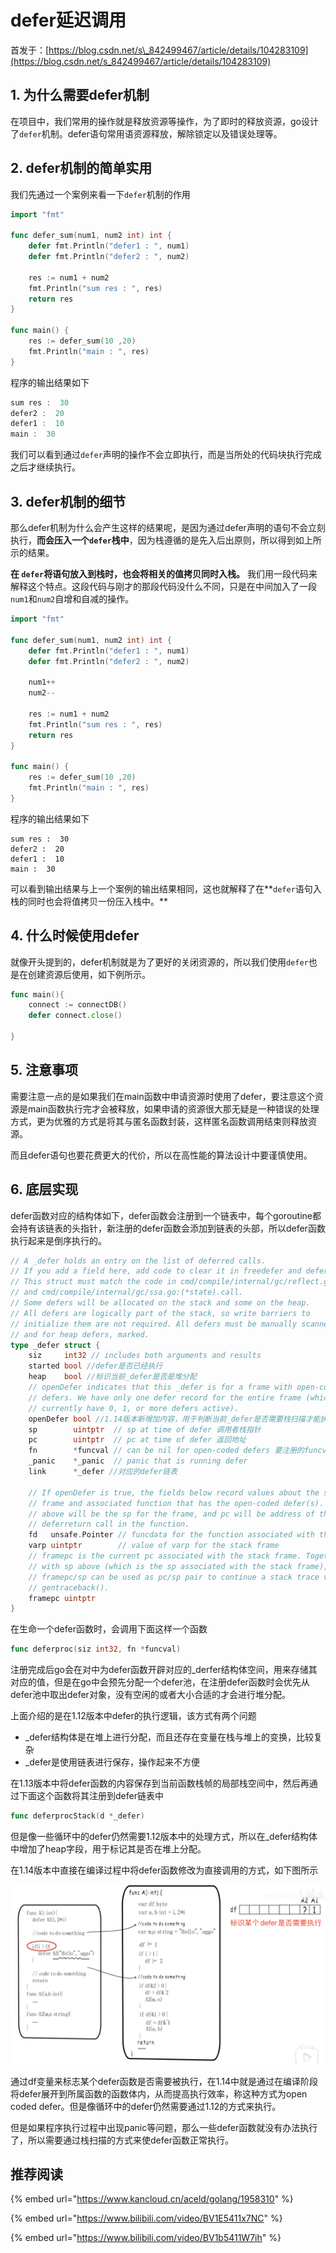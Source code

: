 # defer延迟调用

首发于：[https://blog.csdn.net/s\_842499467/article/details/104283109](https://blog.csdn.net/s_842499467/article/details/104283109)

## 1. 为什么需要defer机制

在项目中，我们常用的操作就是释放资源等操作，为了即时的释放资源，go设计了`defer`机制。defer语句常用语资源释放，解除锁定以及错误处理等。

## 2. defer机制的简单实用

我们先通过一个案例来看一下`defer`机制的作用

```go
import "fmt"

func defer_sum(num1, num2 int) int {
	defer fmt.Println("defer1 : ", num1)
	defer fmt.Println("defer2 : ", num2)

	res := num1 + num2
	fmt.Println("sum res : ", res)
	return res
}

func main() {
	res := defer_sum(10 ,20)
	fmt.Println("main : ", res)
}
```

程序的输出结果如下

```go
sum res :  30
defer2 :  20
defer1 :  10
main :  30
```

我们可以看到通过`defer`声明的操作不会立即执行，而是当所处的代码块执行完成之后才继续执行。

## 3. defer机制的细节

那么defer机制为什么会产生这样的结果呢，是因为通过defer声明的语句不会立刻执行，**而会压入一个`defer`栈中**，因为栈遵循的是先入后出原则，所以得到如上所示的结果。

**在 `defer`将语句放入到栈时，也会将相关的值拷贝同时入栈。** 我们用一段代码来解释这个特点。这段代码与刚才的那段代码没什么不同，只是在中间加入了一段`num1`和`num2`自增和自减的操作。

```go
import "fmt"

func defer_sum(num1, num2 int) int {
	defer fmt.Println("defer1 : ", num1)
	defer fmt.Println("defer2 : ", num2)
	
	num1++
	num2--

	res := num1 + num2
	fmt.Println("sum res : ", res)
	return res
}

func main() {
	res := defer_sum(10 ,20)
	fmt.Println("main : ", res)
}
```

程序的输出结果如下

```text
sum res :  30
defer2 :  20
defer1 :  10
main :  30
```

可以看到输出结果与上一个案例的输出结果相同，这也就解释了在**`defer`语句入栈的同时也会将值拷贝一份压入栈中。**

## 4. 什么时候使用defer

就像开头提到的，defer机制就是为了更好的关闭资源的，所以我们使用`defer`也是在创建资源后使用，如下例所示。

```go
func main(){
    connect := connectDB()
    defer connect.close()
    
}
```

## 5. 注意事项

需要注意一点的是如果我们在main函数中申请资源时使用了defer，要注意这个资源是main函数执行完才会被释放，如果申请的资源很大那无疑是一种错误的处理方式，更为优雅的方式是将其与匿名函数封装，这样匿名函数调用结束则释放资源。

而且defer语句也要花费更大的代价，所以在高性能的算法设计中要谨慎使用。

## 6. 底层实现

defer函数对应的结构体如下，defer函数会注册到一个链表中，每个goroutine都会持有该链表的头指针，新注册的defer函数会添加到链表的头部，所以defer函数执行起来是倒序执行的。

```go
// A _defer holds an entry on the list of deferred calls.
// If you add a field here, add code to clear it in freedefer and deferProcStack
// This struct must match the code in cmd/compile/internal/gc/reflect.go:deferstruct
// and cmd/compile/internal/gc/ssa.go:(*state).call.
// Some defers will be allocated on the stack and some on the heap.
// All defers are logically part of the stack, so write barriers to
// initialize them are not required. All defers must be manually scanned,
// and for heap defers, marked.
type _defer struct {
    siz     int32 // includes both arguments and results
    started bool //defer是否已经执行
    heap    bool //标识当前_defer是否是堆分配
    // openDefer indicates that this _defer is for a frame with open-coded
    // defers. We have only one defer record for the entire frame (which may
    // currently have 0, 1, or more defers active).
    openDefer bool //1.14版本新增加内容，用于判断当前_defer是否需要栈扫描才能执行
    sp        uintptr  // sp at time of defer 调用者栈指针
    pc        uintptr  // pc at time of defer 返回地址
    fn        *funcval // can be nil for open-coded defers 要注册的funcval
    _panic    *_panic  // panic that is running defer
    link      *_defer //对应的defer链表

    // If openDefer is true, the fields below record values about the stack
    // frame and associated function that has the open-coded defer(s). sp
    // above will be the sp for the frame, and pc will be address of the
    // deferreturn call in the function.
    fd   unsafe.Pointer // funcdata for the function associated with the frame
    varp uintptr        // value of varp for the stack frame
    // framepc is the current pc associated with the stack frame. Together,
    // with sp above (which is the sp associated with the stack frame),
    // framepc/sp can be used as pc/sp pair to continue a stack trace via
    // gentraceback().
    framepc uintptr
}
```

在生命一个defer函数时，会调用下面这样一个函数

```go
func deferproc(siz int32, fn *funcval)
```

注册完成后go会在对中为defer函数开辟对应的\_derfer结构体空间，用来存储其对应的值，但是在go中会预先分配一个defer池，在注册defer函数时会优先从defer池中取出defer对象，没有空闲的或者大小合适的才会进行堆分配。

上面介绍的是在1.12版本中defer的执行逻辑，该方式有两个问题

* \_defer结构体是在堆上进行分配，而且还存在变量在栈与堆上的变换，比较复杂
* \_defer是使用链表进行保存，操作起来不方便

在1.13版本中将defer函数的内容保存到当前函数栈帧的局部栈空间中，然后再通过下面这个函数将其注册到defer链表中

```go
func deferprocStack(d *_defer)
```

但是像一些循环中的defer仍然需要1.12版本中的处理方式，所以在\_defer结构体中增加了heap字段，用于标记其是否在堆上分配。

在1.14版本中直接在编译过程中将defer函数修改为直接调用的方式，如下图所示

![](../../.gitbook/assets/image%20%2859%29.png)

通过df变量来标志某个defer函数是否需要被执行，在1.14中就是通过在编译阶段将defer展开到所属函数的函数体内，从而提高执行效率，称这种方式为open coded defer。但是像循环中的defer仍然需要通过1.12的方式来执行。

但是如果程序执行过程中出现panic等问题，那么一些defer函数就没有办法执行了，所以需要通过栈扫描的方式来使defer函数正常执行。

## 推荐阅读

{% embed url="https://www.kancloud.cn/aceld/golang/1958310" %}

{% embed url="https://www.bilibili.com/video/BV1E5411x7NC" %}

{% embed url="https://www.bilibili.com/video/BV1b5411W7ih" %}




